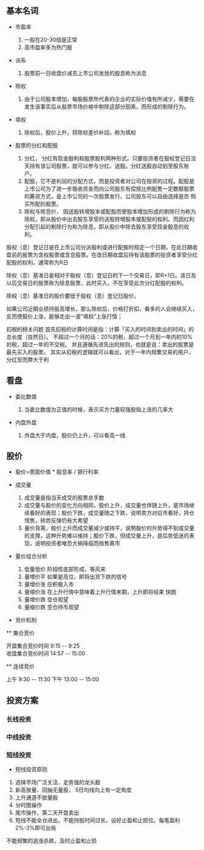 ## 基本名词

* 市盈率
    1. 一般在20-30倍是正常
    2. 高市盈率多为热门股

* 派系
    1. 股票前一日收盘价减去上市公司发放的股息称为派息
* 除权
    1. 由于公司股本增加，每股股票所代表的企业的实际价值有所减少，需要在发生该事实后从股票市场价格中剔除这部分因素，而形成的剔除行为。

* 填权
    1. 除权后，股价上升，将除权差价补回，称为填权

* 股票的分红和配股
    1. 分红， 分红有现金股利和股票股利两种形式。只要投资者在股权登记日当天持有该公司股票，就可以参与分红、送股。分红送股自动划至股东账户。
    2. 配股，它不是利润的分配方式，而是投资者对公司在投资的过程。配股是上市公司为了进一步吸收资金而向公司股东有偿按比例配售一定数额股票的筹资方式，是上市公司的一次股票发行，公司股东可以自由选择是否 购买所配的股票。
    3. 除权与除息价， 因送股转增股本或配股而使股本增加形成的剔除行为称为除权，即从股价中出去股东享受的送股转增股本或配股的权利。而因红利分配引起的剔除行为称为除息，即从股价中除去股东享受现金股息的权利。

股权（息）登记日是在上市公司分派股利或进行配股时规定一个日期，在此日期收盘前的股票为含权股票或含息股票。在改日期收盘后持有该股票的投资者享受分红配股的权利。通常称为R日

除权（息）基准日是相对于股权（息）登记日的下一个交易日，即R+1日。该日及以后交易日的股票称为除息股票，此时买入，不在享受此次分红配股的权利。

除权（息）基准日的股价要低于股权（息）登记日股价。

如果公司近期业绩持股高增长，那么除权后，价格打折扣，看多的人会继续买入，反而使股价上涨，能够走出一波“填权”上涨行情；

扣税的相关问题
首先扣税的计算时间是指：计算「买入的时间到卖出的时间」的总长度（自然日）。
不超过一个月的话：20%的税，超过一个月到一年内的10%的税，超过一年的不交税。
并且遵循先进先出的规则，也就是说：卖出的股票是最先买入的股票。
其实从扣税的逻辑就可以看出，对于一年内频繁交易的用户，分红反而弊大于利

## 看盘

* 委比数值
    1. 当委比数值为正值的时候，表示买方力量较强股指上涨的几率大

* 内盘外盘
    1. 外盘大于内盘，股价仍上升，可以看高一线

## 股价

* 股价=票面价值 * 股息率 / 银行利率

* 成交量
    1. 成交量是指当天成交的股票总手数
    2. 成交量与股价的变化方向相同，股价上升，成交量也伴随上升，是市场继续看好的表现；股价下跌，成交量随之下跌，说明卖方对后市看好，持仓惜售，转势反弹仍有大希望
    3. 量价背离，股价上升而成交量减少或持平，说明股价的升势得不到成交量的支撑，这种升势难以维持；股价下跌，但成交量上升，是后势低迷的表现，说明投资者唯恐大祸降临而抛售离市

* 量价组合分析
    1. 低量低价 阶段性底部形成，等风来
    2. 量增价平 如果是高位，即将出货下跌的信号
    3. 量增价涨 应积极入市
    4. 量缩价涨 在上升行情中意味着上升行情末期，上升即将结束  快跑
    5. 量增价跌 空仓观望
    6. 量缩价跌 空仓持币观望

* 竞价机制

** 集合竞价

开盘集合竞价时间  9:15 -- 9:25  
收盘集合竞价时间  14:57 -- 15:00

** 连续竞价

上午 9:30 -- 11:30
下午 13:00 -- 15:00


## 投资方案

### 长线投资

### 中线投资

### 短线投资

* 短线投资原则
1. 选择市场广泛关注、走势强的龙头股
2. 新高放量、回抽无量股， 5日均线向上有一定角度
3. 上升通道不放量股
4. 分时图操作
5. 尾市操作，第二天开盘卖出
6. 短线不能全仓进出，不能持股时间过长，设好止盈和止损位。每笔盈利 2%-3%即可出局

不能频繁的追涨杀跌，及时止盈和止损